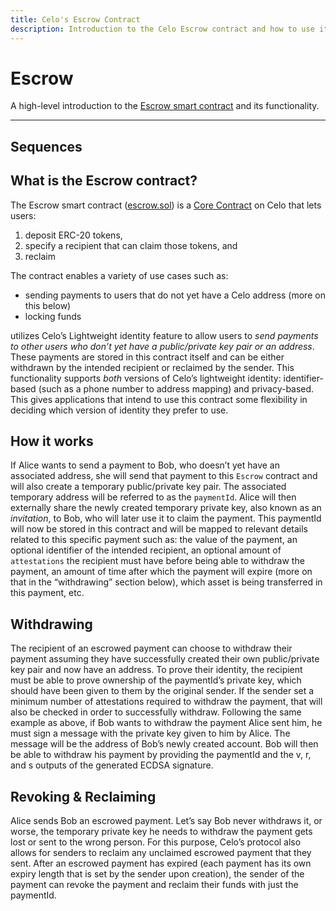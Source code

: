 ```yaml
---
title: Celo's Escrow Contract
description: Introduction to the Celo Escrow contract and how to use it to withdraw, revoke, and reclaim funds.
---
```


# Escrow

A high-level introduction to the [Escrow smart contract](https://github.com/celo-org/celo-monorepo/blob/6b6ce69fde8f4868b54abd8dd267e5313c3ddedd/packages/protocol/contracts/identity/Escrow.sol) and its functionality.

<!-- to withdraw, revoke, and reclaim funds. -->

___

## Sequences




## What is the Escrow contract?

The Escrow smart contract ([escrow.sol](https://github.com/celo-org/celo-monorepo/blob/6b6ce69fde8f4868b54abd8dd267e5313c3ddedd/packages/protocol/contracts/identity/Escrow.sol)) is a [Core Contract](../../../learn/celo-stack#celo-core-contracts) on Celo that lets users:

1. deposit ERC-20 <!-- Check it's only ERC-20 token --> tokens,
2. specify a recipient that can claim those tokens, and
3. reclaim

The contract enables a variety of use cases such as:

* sending payments to users that do not yet have a Celo address (more on this below)
* locking funds 

utilizes Celo’s Lightweight identity feature to allow users to _send payments to other users who don’t yet have a public/private key pair or an address_. These payments are stored in this contract itself and can be either withdrawn by the intended recipient or reclaimed by the sender. This functionality supports _both_ versions of Celo’s lightweight identity: identifier-based \(such as a phone number to address mapping\) and privacy-based. This gives applications that intend to use this contract some flexibility in deciding which version of identity they prefer to use.

## How it works

If Alice wants to send a payment to Bob, who doesn’t yet have an associated address, she will send that payment to this `Escrow` contract and will also create a temporary public/private key pair. The associated temporary address will be referred to as the `paymentId`. Alice will then externally share the newly created temporary private key, also known as an _invitation_, to Bob, who will later use it to claim the payment. This paymentId will now be stored in this contract and will be mapped to relevant details related to this specific payment such as: the value of the payment, an optional identifier of the intended recipient, an optional amount of `attestations` the recipient must have before being able to withdraw the payment, an amount of time after which the payment will expire \(more on that in the “withdrawing” section below\), which asset is being transferred in this payment, etc.

## Withdrawing

The recipient of an escrowed payment can choose to withdraw their payment assuming they have successfully created their own public/private key pair and now have an address. To prove their identity, the recipient must be able to prove ownership of the paymentId’s private key, which should have been given to them by the original sender. If the sender set a minimum number of attestations required to withdraw the payment, that will also be checked in order to successfully withdraw. Following the same example as above, if Bob wants to withdraw the payment Alice sent him, he must sign a message with the private key given to him by Alice. The message will be the address of Bob’s newly created account. Bob will then be able to withdraw his payment by providing the paymentId and the v, r, and s outputs of the generated ECDSA signature.

## Revoking & Reclaiming

Alice sends Bob an escrowed payment. Let’s say Bob never withdraws it, or worse, the temporary private key he needs to withdraw the payment gets lost or sent to the wrong person. For this purpose, Celo’s protocol also allows for senders to reclaim any unclaimed escrowed payment that they sent. After an escrowed payment has expired \(each payment has its own expiry length that is set by the sender upon creation\), the sender of the payment can revoke the payment and reclaim their funds with just the paymentId.
